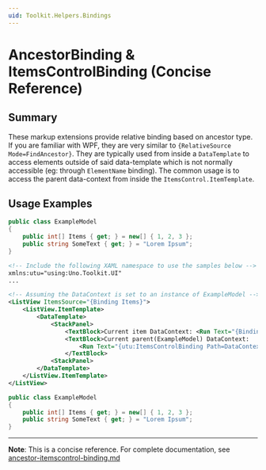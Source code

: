 ```yaml
---
uid: Toolkit.Helpers.Bindings
---
```


# AncestorBinding & ItemsControlBinding (Concise Reference)

## Summary

These markup extensions provide relative binding based on ancestor type. If you are familiar with WPF, they are very similar to `{RelativeSource Mode=FindAncestor}`.
They are typically used from inside a `DataTemplate` to access elements outside of said data-template which is not normally accessible (eg: through `ElementName` binding). The common usage is to access the parent data-context from inside the `ItemsControl.ItemTemplate`.

## Usage Examples

```csharp
public class ExampleModel
{
    public int[] Items { get; } = new[] { 1, 2, 3 };
    public string SomeText { get; } = "Lorem Ipsum";
}
```

```xml
<!-- Include the following XAML namespace to use the samples below -->
xmlns:utu="using:Uno.Toolkit.UI"
...

<!-- Assuming the DataContext is set to an instance of ExampleModel -->
<ListView ItemsSource="{Binding Items}">
    <ListView.ItemTemplate>
        <DataTemplate>
            <StackPanel>
                <TextBlock>Current item DataContext: <Run Text="{Binding}" /></TextBlock>
                <TextBlock>Current parent(ExampleModel) DataContext:
                    <Run Text="{utu:ItemsControlBinding Path=DataContext.SomeText}" />
                </TextBlock>
            <StackPanel>
        </DataTemplate>
    </ListView.ItemTemplate>
</ListView>
```

```csharp
public class ExampleModel
{
    public int[] Items { get; } = new[] { 1, 2, 3 };
    public string SomeText { get; } = "Lorem Ipsum";
}
```

---

**Note**: This is a concise reference. 
For complete documentation, see [ancestor-itemscontrol-binding.md](ancestor-itemscontrol-binding.md)